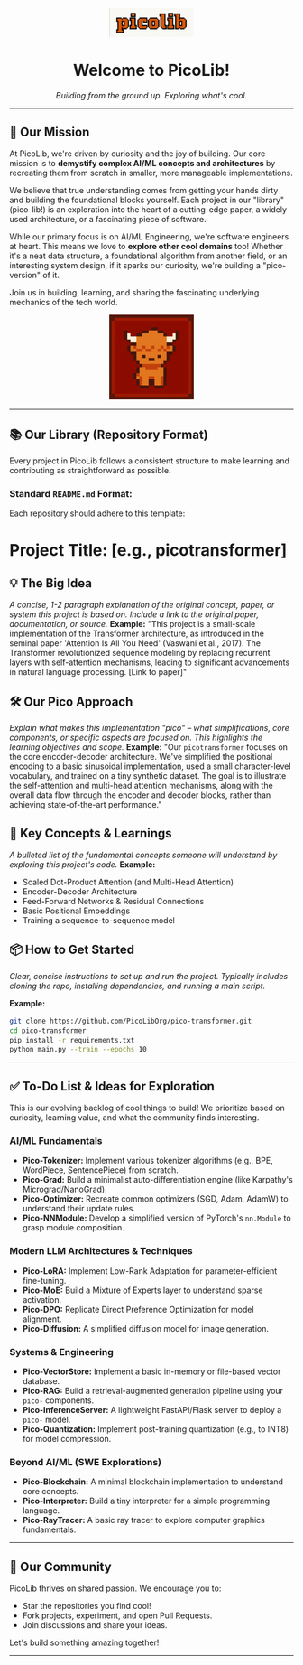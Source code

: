 
<p align="center">
  <img src="readme_assets/picolib_logo.png" alt="PicoLib Logo" width="150"/>
</p>

<h1 align="center">Welcome to PicoLib!</h1>

<p align="center">
  <i>Building from the ground up. Exploring what's cool.</i>
</p>

---

## 🚀 Our Mission

At PicoLib, we're driven by curiosity and the joy of building. Our core mission is to **demystify complex AI/ML concepts and architectures** by recreating them from scratch in smaller, more manageable implementations.

We believe that true understanding comes from getting your hands dirty and building the foundational blocks yourself. Each project in our "library" (pico-lib!) is an exploration into the heart of a cutting-edge paper, a widely used architecture, or a fascinating piece of software.

While our primary focus is on AI/ML Engineering, we're software engineers at heart. This means we love to **explore other cool domains** too! Whether it's a neat data structure, a foundational algorithm from another field, or an interesting system design, if it sparks our curiosity, we're building a "pico-version" of it.

Join us in building, learning, and sharing the fascinating underlying mechanics of the tech world.

<p align="center">
  <img src="readme_assets/pico5x5.png" alt="PicoLib Logo" width="150"/>
</p>

---

## 📚 Our Library (Repository Format)

Every project in PicoLib follows a consistent structure to make learning and contributing as straightforward as possible.

### Standard `README.md` Format:

Each repository should adhere to this template:

# Project Title: [e.g., picotransformer]

## 💡 The Big Idea
_A concise, 1-2 paragraph explanation of the original concept, paper, or system this project is based on._
_Include a link to the original paper, documentation, or source._
**Example:** "This project is a small-scale implementation of the Transformer architecture, as introduced in the seminal paper 'Attention Is All You Need' (Vaswani et al., 2017). The Transformer revolutionized sequence modeling by replacing recurrent layers with self-attention mechanisms, leading to significant advancements in natural language processing. [Link to paper]"

## 🛠️ Our Pico Approach
_Explain what makes this implementation "pico" – what simplifications, core components, or specific aspects are focused on._
_This highlights the learning objectives and scope._
**Example:** "Our `picotransformer` focuses on the core encoder-decoder architecture. We've simplified the positional encoding to a basic sinusoidal implementation, used a small character-level vocabulary, and trained on a tiny synthetic dataset. The goal is to illustrate the self-attention and multi-head attention mechanisms, along with the overall data flow through the encoder and decoder blocks, rather than achieving state-of-the-art performance."

## 🚀 Key Concepts & Learnings
_A bulleted list of the fundamental concepts someone will understand by exploring this project's code._
**Example:**
* Scaled Dot-Product Attention (and Multi-Head Attention)
* Encoder-Decoder Architecture
* Feed-Forward Networks & Residual Connections
* Basic Positional Embeddings
* Training a sequence-to-sequence model

## 📦 How to Get Started
_Clear, concise instructions to set up and run the project._
_Typically includes cloning the repo, installing dependencies, and running a main script._

**Example:**
```bash
git clone https://github.com/PicoLibOrg/pico-transformer.git
cd pico-transformer
pip install -r requirements.txt
python main.py --train --epochs 10
`````
-----

## ✅ To-Do List & Ideas for Exploration

This is our evolving backlog of cool things to build\! We prioritize based on curiosity, learning value, and what the community finds interesting.

### AI/ML Fundamentals

  * **Pico-Tokenizer:** Implement various tokenizer algorithms (e.g., BPE, WordPiece, SentencePiece) from scratch.
  * **Pico-Grad:** Build a minimalist auto-differentiation engine (like Karpathy's Micrograd/NanoGrad).
  * **Pico-Optimizer:** Recreate common optimizers (SGD, Adam, AdamW) to understand their update rules.
  * **Pico-NNModule:** Develop a simplified version of PyTorch's `nn.Module` to grasp module composition.

### Modern LLM Architectures & Techniques

  * **Pico-LoRA:** Implement Low-Rank Adaptation for parameter-efficient fine-tuning.
  * **Pico-MoE:** Build a Mixture of Experts layer to understand sparse activation.
  * **Pico-DPO:** Replicate Direct Preference Optimization for model alignment.
  * **Pico-Diffusion:** A simplified diffusion model for image generation.

### Systems & Engineering

  * **Pico-VectorStore:** Implement a basic in-memory or file-based vector database.
  * **Pico-RAG:** Build a retrieval-augmented generation pipeline using your `pico-` components.
  * **Pico-InferenceServer:** A lightweight FastAPI/Flask server to deploy a `pico-` model.
  * **Pico-Quantization:** Implement post-training quantization (e.g., to INT8) for model compression.

### Beyond AI/ML (SWE Explorations)

  * **Pico-Blockchain:** A minimal blockchain implementation to understand core concepts.
  * **Pico-Interpreter:** Build a tiny interpreter for a simple programming language.
  * **Pico-RayTracer:** A basic ray tracer to explore computer graphics fundamentals.

-----

## 👥 Our Community

PicoLib thrives on shared passion. We encourage you to:

  * Star the repositories you find cool\!
  * Fork projects, experiment, and open Pull Requests.
  * Join discussions and share your ideas.

Let's build something amazing together\!

-----
